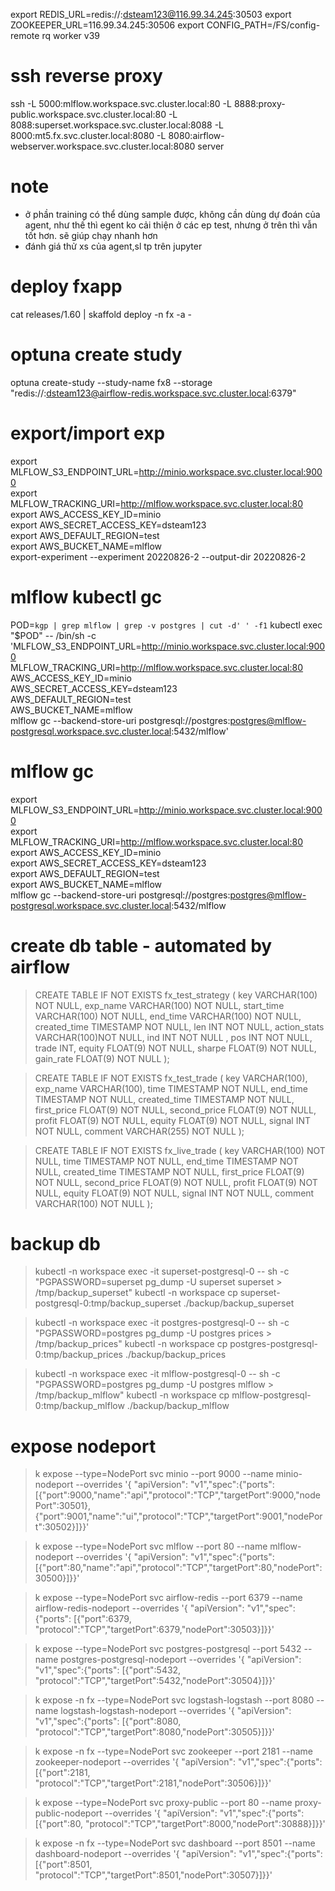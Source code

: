 export REDIS_URL=redis://:dsteam123@116.99.34.245:30503
export ZOOKEEPER_URL=116.99.34.245:30506
export CONFIG_PATH=/FS/config-remote
rq worker v39
# ssh reverse proxy
ssh -L 5000:mlflow.workspace.svc.cluster.local:80 -L 8888:proxy-public.workspace.svc.cluster.local:80 -L 8088:superset.workspace.svc.cluster.local:8088 -L 8000:mt5.fx.svc.cluster.local:8080 -L 8080:airflow-webserver.workspace.svc.cluster.local:8080 server
# note
* ở phần training có thể dùng sample được, không cần dùng dự đoán của agent, như thế thì egent ko cải thiện 
ở các ep test, nhưng ở trên thì vẫn tốt hơn. sẽ giúp chạy nhanh hơn
* đánh giá thử xs của agent,sl tp trên jupyter


# deploy fxapp
cat releases/1.60 | skaffold deploy -n fx -a -

# optuna create study
optuna create-study --study-name fx8 --storage "redis://:dsteam123@airflow-redis.workspace.svc.cluster.local:6379"

# export/import exp

export MLFLOW_S3_ENDPOINT_URL=http://minio.workspace.svc.cluster.local:9000  
export MLFLOW_TRACKING_URI=http://mlflow.workspace.svc.cluster.local:80  
export AWS_ACCESS_KEY_ID=minio  
export AWS_SECRET_ACCESS_KEY=dsteam123  
export AWS_DEFAULT_REGION=test  
export AWS_BUCKET_NAME=mlflow  
export-experiment --experiment 20220826-2 --output-dir 20220826-2   


# mlflow kubectl gc
POD=`kgp | grep mlflow | grep -v postgres | cut -d' ' -f1`
kubectl exec "$POD" -- /bin/sh -c 'MLFLOW_S3_ENDPOINT_URL=http://minio.workspace.svc.cluster.local:9000 \
MLFLOW_TRACKING_URI=http://mlflow.workspace.svc.cluster.local:80 \
AWS_ACCESS_KEY_ID=minio  \
AWS_SECRET_ACCESS_KEY=dsteam123  \
AWS_DEFAULT_REGION=test  \
AWS_BUCKET_NAME=mlflow  \
mlflow gc --backend-store-uri postgresql://postgres:postgres@mlflow-postgresql.workspace.svc.cluster.local:5432/mlflow'


# mlflow gc
export MLFLOW_S3_ENDPOINT_URL=http://minio.workspace.svc.cluster.local:9000  
export MLFLOW_TRACKING_URI=http://mlflow.workspace.svc.cluster.local:80  
export AWS_ACCESS_KEY_ID=minio  
export AWS_SECRET_ACCESS_KEY=dsteam123  
export AWS_DEFAULT_REGION=test  
export AWS_BUCKET_NAME=mlflow  
mlflow gc --backend-store-uri postgresql://postgres:postgres@mlflow-postgresql.workspace.svc.cluster.local:5432/mlflow



# create db table - automated by airflow

> CREATE TABLE IF NOT EXISTS fx_test_strategy (
>    key VARCHAR(100) NOT NULL,
>    exp_name VARCHAR(100) NOT NULL,
>    start_time VARCHAR(100) NOT NULL,
>    end_time VARCHAR(100) NOT NULL,
>    created_time TIMESTAMP NOT NULL,
>    len INT NOT NULL,
>    action_stats VARCHAR(100)NOT NULL,
>    ind INT NOT NULL ,
>    pos INT NOT NULL,
>    trade INT,
>    equity  FLOAT(9) NOT NULL, 
>    sharpe  FLOAT(9) NOT NULL,
>    gain_rate FLOAT(9) NOT NULL 
> );


>CREATE TABLE IF NOT EXISTS fx_test_trade (
>   key VARCHAR(100),
>   exp_name VARCHAR(100),
>   time TIMESTAMP NOT NULL,
>   end_time TIMESTAMP NOT NULL,
>   created_time TIMESTAMP NOT NULL,
>   first_price FLOAT(9) NOT NULL,
>   second_price FLOAT(9) NOT NULL,
>   profit FLOAT(9) NOT NULL,
>   equity FLOAT(9) NOT NULL,
>   signal INT NOT NULL,
>   comment VARCHAR(255) NOT NULL
>);

>CREATE TABLE IF NOT EXISTS fx_live_trade (
>key VARCHAR(100) NOT NULL,
>time TIMESTAMP NOT NULL,
>end_time TIMESTAMP NOT NULL,
>created_time TIMESTAMP NOT NULL,
>first_price FLOAT(9) NOT NULL,
>second_price FLOAT(9) NOT NULL,
>profit FLOAT(9) NOT NULL,
>equity FLOAT(9) NOT NULL,
>signal INT NOT NULL,
>comment VARCHAR(100) NOT NULL 
>);

# backup db
> kubectl -n workspace exec -it superset-postgresql-0 -- sh -c "PGPASSWORD=superset pg_dump -U superset superset > /tmp/backup_superset"
> kubectl -n workspace cp superset-postgresql-0:tmp/backup_superset ./backup/backup_superset


> kubectl -n workspace exec -it postgres-postgresql-0 -- sh -c "PGPASSWORD=postgres pg_dump -U postgres prices > /tmp/backup_prices"
> kubectl -n workspace cp postgres-postgresql-0:tmp/backup_prices ./backup/backup_prices

> kubectl -n workspace exec -it mlflow-postgresql-0 -- sh -c "PGPASSWORD=postgres pg_dump -U postgres mlflow > /tmp/backup_mlflow"
> kubectl -n workspace cp mlflow-postgresql-0:tmp/backup_mlflow ./backup/backup_mlflow


# expose nodeport

> k expose --type=NodePort svc minio --port 9000 --name minio-nodeport  --overrides '{ "apiVersion": "v1","spec":{"ports": [{"port":9000,"name":"api","protocol":"TCP","targetPort":9000,"nodePort":30501},{"port":9001,"name":"ui","protocol":"TCP","targetPort":9001,"nodePort":30502}]}}'


> k expose --type=NodePort svc mlflow --port 80 --name mlflow-nodeport  --overrides '{ "apiVersion": "v1","spec":{"ports": [{"port":80,"name":"api","protocol":"TCP","targetPort":80,"nodePort":30500}]}}'


> k expose --type=NodePort svc airflow-redis --port 6379 --name airflow-redis-nodeport  --overrides '{ "apiVersion": "v1","spec":{"ports": [{"port":6379, "protocol":"TCP","targetPort":6379,"nodePort":30503}]}}'

> k expose --type=NodePort svc postgres-postgresql --port 5432 --name postgres-postgresql-nodeport  --overrides '{ "apiVersion": "v1","spec":{"ports": [{"port":5432, "protocol":"TCP","targetPort":5432,"nodePort":30504}]}}'

> k expose -n fx --type=NodePort svc logstash-logstash --port 8080 --name logstash-logstash-nodeport  --overrides '{ "apiVersion": "v1","spec":{"ports": [{"port":8080, "protocol":"TCP","targetPort":8080,"nodePort":30505}]}}'

> k expose -n fx --type=NodePort svc zookeeper --port 2181 --name zookeeper-nodeport  --overrides '{ "apiVersion": "v1","spec":{"ports": [{"port":2181, "protocol":"TCP","targetPort":2181,"nodePort":30506}]}}'

> k expose --type=NodePort svc proxy-public --port 80 --name proxy-public-nodeport  --overrides '{ "apiVersion": "v1","spec":{"ports": [{"port":80, "protocol":"TCP","targetPort":8000,"nodePort":30888}]}}'

> k expose -n fx --type=NodePort svc dashboard --port 8501 --name dashboard-nodeport  --overrides '{ "apiVersion": "v1","spec":{"ports": [{"port":8501, "protocol":"TCP","targetPort":8501,"nodePort":30507}]}}'

